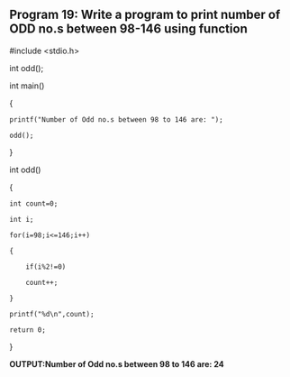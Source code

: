 ## Program 19:  Write a program to print number of ODD no.s between 98-146 using function

#include <stdio.h>

int odd();

int main()

{

    printf("Number of Odd no.s between 98 to 146 are: ");
    
    odd();
    
}

int odd()

{

    int count=0;
    
    int i;
    
    for(i=98;i<=146;i++)
    
    {
    
        if(i%2!=0)
        
        count++;
        
    }
    
    printf("%d\n",count);
    
    return 0;
    
}

**OUTPUT:Number of Odd no.s between 98 to 146 are: 24**
